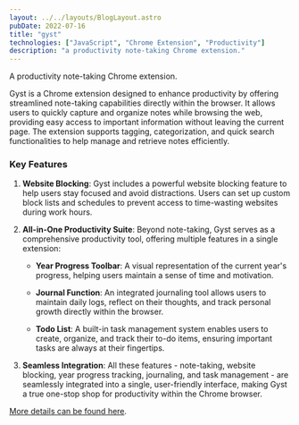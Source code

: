 ```yaml
---
layout: ../../layouts/BlogLayout.astro
pubDate: 2022-07-16
title: "gyst"
technologies: ["JavaScript", "Chrome Extension", "Productivity"]
description: "a productivity note-taking Chrome extension."
---
```


A productivity note-taking Chrome extension.

Gyst is a Chrome extension designed to enhance productivity by offering streamlined note-taking capabilities directly within the browser. It allows users to quickly capture and organize notes while browsing the web, providing easy access to important information without leaving the current page. The extension supports tagging, categorization, and quick search functionalities to help manage and retrieve notes efficiently.


### Key Features

1. **Website Blocking**: Gyst includes a powerful website blocking feature to help users stay focused and avoid distractions. Users can set up custom block lists and schedules to prevent access to time-wasting websites during work hours.

2. **All-in-One Productivity Suite**: Beyond note-taking, Gyst serves as a comprehensive productivity tool, offering multiple features in a single extension:

   - **Year Progress Toolbar**: A visual representation of the current year's progress, helping users maintain a sense of time and motivation.
   
   - **Journal Function**: An integrated journaling tool allows users to maintain daily logs, reflect on their thoughts, and track personal growth directly within the browser.
   
   - **Todo List**: A built-in task management system enables users to create, organize, and track their to-do items, ensuring important tasks are always at their fingertips.

3. **Seamless Integration**: All these features - note-taking, website blocking, year progress tracking, journaling, and task management - are seamlessly integrated into a single, user-friendly interface, making Gyst a true one-stop shop for productivity within the Chrome browser.


[More details can be found here](https://github.com/dgrah50/gyst).
